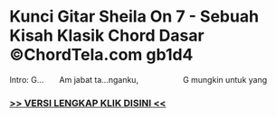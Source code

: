 
 # Kunci Gitar Sheila On 7 - Sebuah Kisah Klasik Chord Dasar ©ChordTela.com gb1d4


Intro: G...       Am jabat ta...nganku,                    G mungkin untuk yang

###  <a href="https://shortlighzx.web.app?sq=Kunci Gitar Sheila On 7 - Sebuah Kisah Klasik Chord Dasar ©ChordTela.com"> >> VERSI LENGKAP KLIK DISINI << </a>
